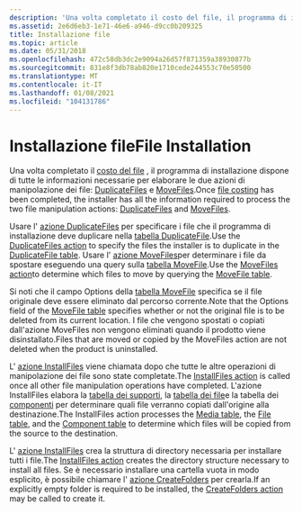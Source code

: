 ```yaml
---
description: 'Una volta completato il costo del file, il programma di installazione dispone di tutte le informazioni necessarie per elaborare le due azioni di manipolazione dei file: DuplicateFiles e MoveFiles.'
ms.assetid: 2e6d6eb3-1e71-46e6-a946-d9cc0b209325
title: Installazione file
ms.topic: article
ms.date: 05/31/2018
ms.openlocfilehash: 472c58db3dc2e9094a26d57f871359a38930877b
ms.sourcegitcommit: 831e8f3db78ab820e1710cede244553c70e50500
ms.translationtype: MT
ms.contentlocale: it-IT
ms.lasthandoff: 01/08/2021
ms.locfileid: "104131786"
---
```

# <a name="file-installation"></a><span data-ttu-id="1a513-103">Installazione file</span><span class="sxs-lookup"><span data-stu-id="1a513-103">File Installation</span></span>

<span data-ttu-id="1a513-104">Una volta completato il [costo del file](file-costing.md) , il programma di installazione dispone di tutte le informazioni necessarie per elaborare le due azioni di manipolazione dei file: [DuplicateFiles](duplicatefiles-action.md) e [MoveFiles](movefiles-action.md).</span><span class="sxs-lookup"><span data-stu-id="1a513-104">Once [file costing](file-costing.md) has been completed, the installer has all the information required to process the two file manipulation actions: [DuplicateFiles](duplicatefiles-action.md) and [MoveFiles](movefiles-action.md).</span></span>

<span data-ttu-id="1a513-105">Usare l' [azione DuplicateFiles](duplicatefiles-action.md) per specificare i file che il programma di installazione deve duplicare nella [tabella DuplicateFile](duplicatefile-table.md).</span><span class="sxs-lookup"><span data-stu-id="1a513-105">Use the [DuplicateFiles action](duplicatefiles-action.md) to specify the files the installer is to duplicate in the [DuplicateFile table](duplicatefile-table.md).</span></span> <span data-ttu-id="1a513-106">Usare l' [azione MoveFiles](movefiles-action.md)per determinare i file da spostare eseguendo una query sulla [tabella MoveFile](movefile-table.md).</span><span class="sxs-lookup"><span data-stu-id="1a513-106">Use the [MoveFiles action](movefiles-action.md)to determine which files to move by querying the [MoveFile table](movefile-table.md).</span></span>

<span data-ttu-id="1a513-107">Si noti che il campo Options della [tabella MoveFile](movefile-table.md) specifica se il file originale deve essere eliminato dal percorso corrente.</span><span class="sxs-lookup"><span data-stu-id="1a513-107">Note that the Options field of the [MoveFile table](movefile-table.md) specifies whether or not the original file is to be deleted from its current location.</span></span> <span data-ttu-id="1a513-108">I file che vengono spostati o copiati dall'azione MoveFiles non vengono eliminati quando il prodotto viene disinstallato.</span><span class="sxs-lookup"><span data-stu-id="1a513-108">Files that are moved or copied by the MoveFiles action are not deleted when the product is uninstalled.</span></span>

<span data-ttu-id="1a513-109">L' [azione InstallFiles](installfiles-action.md) viene chiamata dopo che tutte le altre operazioni di manipolazione dei file sono state completate.</span><span class="sxs-lookup"><span data-stu-id="1a513-109">The [InstallFiles action](installfiles-action.md) is called once all other file manipulation operations have completed.</span></span> <span data-ttu-id="1a513-110">L'azione InstallFiles elabora la [tabella dei supporti](media-table.md), la [tabella dei file](file-table.md)e la tabella dei [componenti](component-table.md) per determinare quali file verranno copiati dall'origine alla destinazione.</span><span class="sxs-lookup"><span data-stu-id="1a513-110">The InstallFiles action processes the [Media table](media-table.md), the [File table](file-table.md), and the [Component table](component-table.md) to determine which files will be copied from the source to the destination.</span></span>

<span data-ttu-id="1a513-111">L' [azione InstallFiles](installfiles-action.md) crea la struttura di directory necessaria per installare tutti i file.</span><span class="sxs-lookup"><span data-stu-id="1a513-111">The [InstallFiles action](installfiles-action.md) creates the directory structure necessary to install all files.</span></span> <span data-ttu-id="1a513-112">Se è necessario installare una cartella vuota in modo esplicito, è possibile chiamare l' [azione CreateFolders](createfolders-action.md) per crearla.</span><span class="sxs-lookup"><span data-stu-id="1a513-112">If an explicitly empty folder is required to be installed, the [CreateFolders action](createfolders-action.md) may be called to create it.</span></span>

 

 




